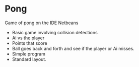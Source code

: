 # Pong
Game of pong on the IDE Netbeans

- Basic game involving collision detections
- Ai vs the player
- Points that score
- Ball goes back and forth and see if the player or Ai misses.
- Simple program
- Standard layout.
